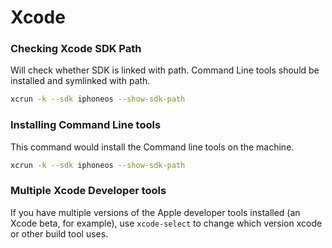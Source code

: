 # Xcode

### Checking Xcode SDK Path

Will check whether SDK is linked with path. Command Line tools should be installed and symlinked with path.

```sh
xcrun -k --sdk iphoneos --show-sdk-path
```

### Installing Command Line tools

This command would install the Command line tools on the machine.

```sh
xcrun -k --sdk iphoneos --show-sdk-path
```

### Multiple Xcode Developer tools

If you have multiple versions of the Apple developer tools installed (an Xcode beta, for example), use `xcode-select` to change which version xcode or other build tool uses.